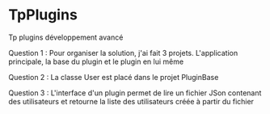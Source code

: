 # TpPlugins
Tp plugins développement avancé

Question 1 : Pour organiser la solution, j'ai fait 3 projets. L'application principale, la base du plugin et le plugin en lui même

Question 2 : La classe User est placé dans le projet PluginBase

Question 3 : L'interface d'un plugin permet de lire un fichier JSon contenant des utilisateurs et retourne la liste des utilisateurs créée à partir du fichier

